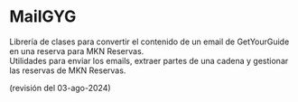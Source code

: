 ﻿# MailGYG

Librería de clases para convertir el contenido de un email de GetYourGuide en una reserva para MKN Reservas.  
Utilidades para enviar los emails, extraer partes de una cadena y gestionar las reservas de MKN Reservas.

(revisión del 03-ago-2024)

